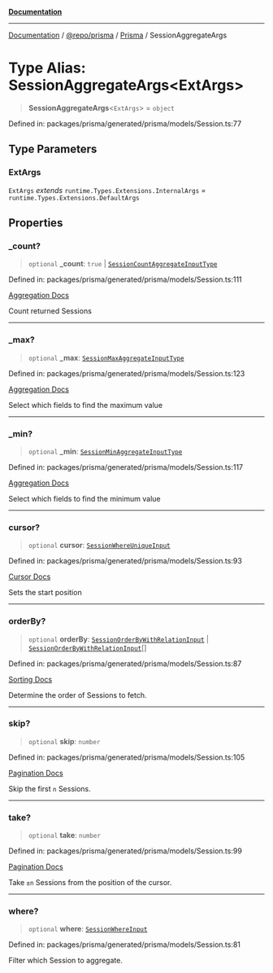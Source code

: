 [**Documentation**](../../../../../README.md)

***

[Documentation](../../../../../README.md) / [@repo/prisma](../../../README.md) / [Prisma](../README.md) / SessionAggregateArgs

# Type Alias: SessionAggregateArgs\<ExtArgs\>

> **SessionAggregateArgs**\<`ExtArgs`\> = `object`

Defined in: packages/prisma/generated/prisma/models/Session.ts:77

## Type Parameters

### ExtArgs

`ExtArgs` *extends* `runtime.Types.Extensions.InternalArgs` = `runtime.Types.Extensions.DefaultArgs`

## Properties

### \_count?

> `optional` **\_count**: `true` \| [`SessionCountAggregateInputType`](SessionCountAggregateInputType.md)

Defined in: packages/prisma/generated/prisma/models/Session.ts:111

[Aggregation Docs](https://www.prisma.io/docs/concepts/components/prisma-client/aggregations)

Count returned Sessions

***

### \_max?

> `optional` **\_max**: [`SessionMaxAggregateInputType`](SessionMaxAggregateInputType.md)

Defined in: packages/prisma/generated/prisma/models/Session.ts:123

[Aggregation Docs](https://www.prisma.io/docs/concepts/components/prisma-client/aggregations)

Select which fields to find the maximum value

***

### \_min?

> `optional` **\_min**: [`SessionMinAggregateInputType`](SessionMinAggregateInputType.md)

Defined in: packages/prisma/generated/prisma/models/Session.ts:117

[Aggregation Docs](https://www.prisma.io/docs/concepts/components/prisma-client/aggregations)

Select which fields to find the minimum value

***

### cursor?

> `optional` **cursor**: [`SessionWhereUniqueInput`](SessionWhereUniqueInput.md)

Defined in: packages/prisma/generated/prisma/models/Session.ts:93

[Cursor Docs](https://www.prisma.io/docs/concepts/components/prisma-client/pagination#cursor-based-pagination)

Sets the start position

***

### orderBy?

> `optional` **orderBy**: [`SessionOrderByWithRelationInput`](SessionOrderByWithRelationInput.md) \| [`SessionOrderByWithRelationInput`](SessionOrderByWithRelationInput.md)[]

Defined in: packages/prisma/generated/prisma/models/Session.ts:87

[Sorting Docs](https://www.prisma.io/docs/concepts/components/prisma-client/sorting)

Determine the order of Sessions to fetch.

***

### skip?

> `optional` **skip**: `number`

Defined in: packages/prisma/generated/prisma/models/Session.ts:105

[Pagination Docs](https://www.prisma.io/docs/concepts/components/prisma-client/pagination)

Skip the first `n` Sessions.

***

### take?

> `optional` **take**: `number`

Defined in: packages/prisma/generated/prisma/models/Session.ts:99

[Pagination Docs](https://www.prisma.io/docs/concepts/components/prisma-client/pagination)

Take `±n` Sessions from the position of the cursor.

***

### where?

> `optional` **where**: [`SessionWhereInput`](SessionWhereInput.md)

Defined in: packages/prisma/generated/prisma/models/Session.ts:81

Filter which Session to aggregate.
